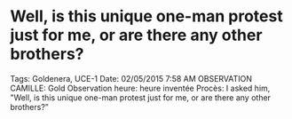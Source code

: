 # Well, is this unique one-man protest just for me, or are there any other brothers?

Tags: Goldenera, UCE-1
Date: 02/05/2015 7:58 AM
OBSERVATION CAMILLE: Gold
Observation heure: heure inventée
Procès: I asked him, "Well, is this unique one-man protest
just for me, or are there any other brothers?”